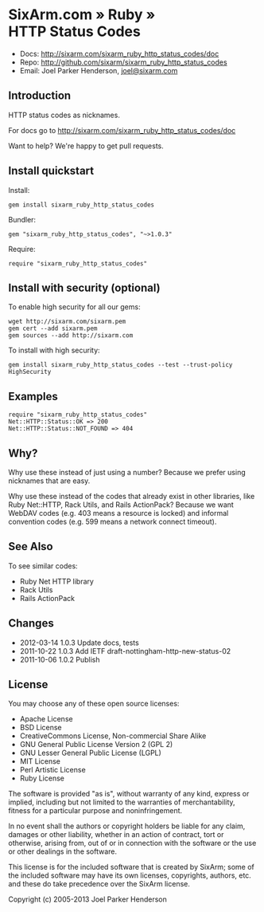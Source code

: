 # SixArm.com » Ruby » <br> HTTP Status Codes

* Docs: <http://sixarm.com/sixarm_ruby_http_status_codes/doc>
* Repo: <http://github.com/sixarm/sixarm_ruby_http_status_codes>
* Email: Joel Parker Henderson, <joel@sixarm.com>


## Introduction

HTTP status codes as nicknames.

For docs go to <http://sixarm.com/sixarm_ruby_http_status_codes/doc>

Want to help? We're happy to get pull requests.


## Install quickstart

Install:

    gem install sixarm_ruby_http_status_codes

Bundler:

    gem "sixarm_ruby_http_status_codes", "~>1.0.3"

Require:

    require "sixarm_ruby_http_status_codes"


## Install with security (optional)

To enable high security for all our gems:

    wget http://sixarm.com/sixarm.pem
    gem cert --add sixarm.pem
    gem sources --add http://sixarm.com

To install with high security:

    gem install sixarm_ruby_http_status_codes --test --trust-policy HighSecurity


## Examples

    require "sixarm_ruby_http_status_codes"
    Net::HTTP::Status::OK => 200
    Net::HTTP::Status::NOT_FOUND => 404


## Why?

Why use these instead of just using a number? Because we prefer using nicknames that are easy.

Why use these instead of the codes that already exist in other libraries, like Ruby Net::HTTP, Rack Utils, and Rails ActionPack? Because we want WebDAV codes (e.g. 403 means a resource is locked) and informal convention codes (e.g. 599 means a network connect timeout).


## See Also

To see similar codes:

  * Ruby Net HTTP library
  * Rack Utils
  * Rails ActionPack


## Changes

* 2012-03-14 1.0.3 Update docs, tests
* 2011-10-22 1.0.3 Add IETF draft-nottingham-http-new-status-02
* 2011-10-06 1.0.2 Publish

## License

You may choose any of these open source licenses:

  * Apache License
  * BSD License
  * CreativeCommons License, Non-commercial Share Alike
  * GNU General Public License Version 2 (GPL 2)
  * GNU Lesser General Public License (LGPL)
  * MIT License
  * Perl Artistic License
  * Ruby License

The software is provided "as is", without warranty of any kind, 
express or implied, including but not limited to the warranties of 
merchantability, fitness for a particular purpose and noninfringement. 

In no event shall the authors or copyright holders be liable for any 
claim, damages or other liability, whether in an action of contract, 
tort or otherwise, arising from, out of or in connection with the 
software or the use or other dealings in the software.

This license is for the included software that is created by SixArm;
some of the included software may have its own licenses, copyrights, 
authors, etc. and these do take precedence over the SixArm license.

Copyright (c) 2005-2013 Joel Parker Henderson

